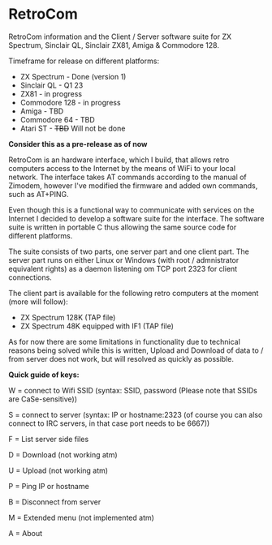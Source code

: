 # RetroCom
RetroCom information and the Client / Server software suite for ZX Spectrum, Sinclair QL, Sinclair ZX81, Amiga & Commodore 128.

Timeframe for release on different platforms:
* ZX Spectrum - Done (version 1)
* Sinclair QL - Q1 23
* ZX81 - in progress
* Commodore 128 - in progress
* Amiga - TBD
* Commodore 64 - TBD
* Atari ST - ~~TBD~~ Will not be done

**Consider this as a pre-release as of now**

RetroCom is an hardware interface, which I build, that allows retro computers access to the Internet by the means of WiFi to your local network. The interface takes AT commands according to the manual of Zimodem, however I've modified the firmware and added own commands, such as AT+PING.

Even though this is a functional way to communicate with services on the Internet I decided to develop a software suite for the interface. The software suite is written in portable C thus allowing the same source code for different platforms.

The suite consists of two parts, one server part and one client part. The server part runs on either Linux or Windows (with root / admnistrator equivalent rights) as a daemon listening om TCP port 2323 for client connections.

The client part is available for the following retro computers at the moment (more will follow):

* ZX Spectrum 128K (TAP file)
* ZX Spectrum 48K equipped with IF1 (TAP file)

As for now there are some limitations in functionality due to technical reasons being solved while this is written, Upload and Download of data to / from server does not work, but will resolved as quickly as possible.

**Quick guide of keys:**

W = connect to Wifi SSID (syntax: SSID, password (Please note that SSIDs are CaSe-sensitive))

S = connect to server (syntax: IP or hostname:2323 (of course you can also connect to IRC servers, in that case port needs to be 6667))

F = List server side files

D = Download (not working atm)

U = Upload (not working atm)

P = Ping IP or hostname

B = Disconnect from server

M = Extended menu (not implemented atm)

A = About

